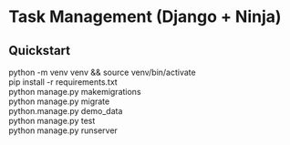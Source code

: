 # Task Management (Django + Ninja)   
   
## Quickstart   
python -m venv venv && source venv/bin/activate   
pip install -r requirements.txt   
python manage.py makemigrations   
python manage.py migrate   
python.manage.py demo_data   
python manage.py test   
python manage.py runserver   

